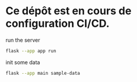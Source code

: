 # Ce dépôt est en cours de configuration CI/CD. 

run the server

```bash
flask --app app run
```

init some data

```bash
flask --app main sample-data
```

